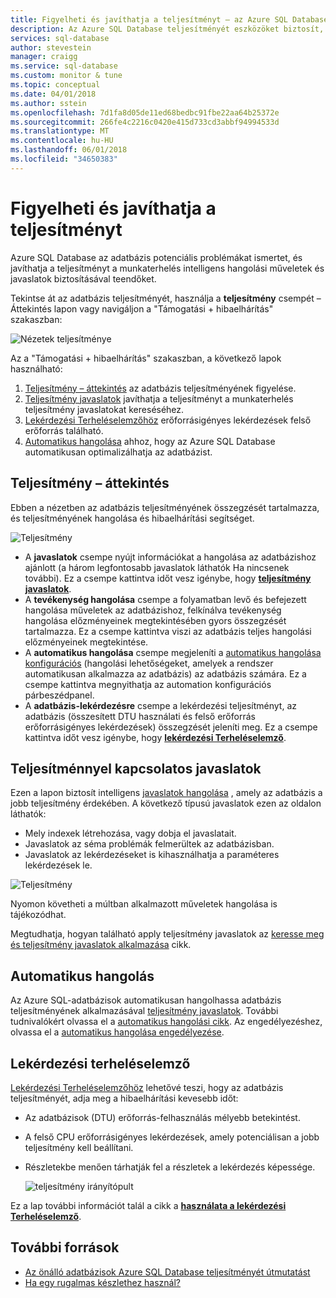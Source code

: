 ```yaml
---
title: Figyelheti és javíthatja a teljesítményt – az Azure SQL Database |} Microsoft Docs
description: Az Azure SQL Database teljesítményét eszközöket biztosít, az aktuális lekérdezés teljesítményének területeit azonosították.
services: sql-database
author: stevestein
manager: craigg
ms.service: sql-database
ms.custom: monitor & tune
ms.topic: conceptual
ms.date: 04/01/2018
ms.author: sstein
ms.openlocfilehash: 7d1fa8d05de11ed68bedbc91fbe22aa64b25372e
ms.sourcegitcommit: 266fe4c2216c0420e415d733cd3abbf94994533d
ms.translationtype: MT
ms.contentlocale: hu-HU
ms.lasthandoff: 06/01/2018
ms.locfileid: "34650383"
---
```

# <a name="monitor-and-improve-performance"></a>Figyelheti és javíthatja a teljesítményt
Azure SQL Database az adatbázis potenciális problémákat ismertet, és javíthatja a teljesítményt a munkaterhelés intelligens hangolási műveletek és javaslatok biztosításával teendőket.

Tekintse át az adatbázis teljesítményét, használja a **teljesítmény** csempét – Áttekintés lapon vagy navigáljon a "Támogatási + hibaelhárítás" szakaszban:

   ![Nézetek teljesítménye](./media/sql-database-performance/entries.png)

Az a "Támogatási + hibaelhárítás" szakaszban, a következő lapok használható:


1. [Teljesítmény – áttekintés](#performance-overview) az adatbázis teljesítményének figyelése. 
2. [Teljesítmény javaslatok](#performance-recommendations) javíthatja a teljesítményt a munkaterhelés teljesítmény javaslatokat kereséséhez.
3. [Lekérdezési Terheléselemzőhöz](#query-performance-insight) erőforrásigényes lekérdezések felső erőforrás található.
4. [Automatikus hangolása](#automatic-tuning) ahhoz, hogy az Azure SQL Database automatikusan optimalizálhatja az adatbázist.

## <a name="performance-overview"></a>Teljesítmény – áttekintés
Ebben a nézetben az adatbázis teljesítményének összegzését tartalmazza, és teljesítményének hangolása és hibaelhárítási segítséget. 

![Teljesítmény](./media/sql-database-performance/performance.png)

* A **javaslatok** csempe nyújt információkat a hangolása az adatbázishoz ajánlott (a három legfontosabb javaslatok láthatók Ha nincsenek további). Ez a csempe kattintva időt vesz igénybe, hogy  **[teljesítmény javaslatok](#performance-recommendations)**. 
* A **tevékenység hangolása** csempe a folyamatban levő és befejezett hangolása műveletek az adatbázishoz, felkínálva tevékenység hangolása előzményeinek megtekintésében gyors összegzését tartalmazza. Ez a csempe kattintva viszi az adatbázis teljes hangolási előzményeinek megtekintése.
* A **automatikus hangolása** csempe megjeleníti a [automatikus hangolása konfigurációs](sql-database-automatic-tuning-enable.md) (hangolási lehetőségeket, amelyek a rendszer automatikusan alkalmazza az adatbázis) az adatbázis számára. Ez a csempe kattintva megnyithatja az automation konfigurációs párbeszédpanel.
* A **adatbázis-lekérdezésre** csempe a lekérdezési teljesítményt, az adatbázis (összesített DTU használati és felső erőforrás erőforrásigényes lekérdezések) összegzését jeleníti meg. Ez a csempe kattintva időt vesz igénybe, hogy  **[lekérdezési Terheléselemző](#query-performance-insight)**.

## <a name="performance-recommendations"></a>Teljesítménnyel kapcsolatos javaslatok
Ezen a lapon biztosít intelligens [javaslatok hangolása](sql-database-advisor.md) , amely az adatbázis a jobb teljesítmény érdekében. A következő típusú javaslatok ezen az oldalon láthatók:

* Mely indexek létrehozása, vagy dobja el javaslatait.
* Javaslatok az séma problémák felmerültek az adatbázisban.
* Javaslatok az lekérdezéseket is kihasználhatja a paraméteres lekérdezések le.

![Teljesítmény](./media/sql-database-performance/recommendations.png)

Nyomon követheti a múltban alkalmazott műveletek hangolása is tájékozódhat.

Megtudhatja, hogyan található apply teljesítmény javaslatok az [keresse meg és teljesítmény javaslatok alkalmazása](sql-database-advisor-portal.md) cikk.

## <a name="automatic-tuning"></a>Automatikus hangolás
Az Azure SQL-adatbázisok automatikusan hangolhassa adatbázis teljesítményének alkalmazásával [teljesítmény javaslatok](sql-database-advisor.md). További tudnivalókért olvassa el a [automatikus hangolási cikk](sql-database-automatic-tuning.md). Az engedélyezéshez, olvassa el a [automatikus hangolása engedélyezése](sql-database-automatic-tuning-enable.md).

## <a name="query-performance-insight"></a>Lekérdezési terheléselemző
[Lekérdezési Terheléselemzőhöz](sql-database-query-performance.md) lehetővé teszi, hogy az adatbázis teljesítményét, adja meg a hibaelhárítási kevesebb időt:

* Az adatbázisok (DTU) erőforrás-felhasználás mélyebb betekintést. 
* A felső CPU erőforrásigényes lekérdezések, amely potenciálisan a jobb teljesítmény kell beállítani. 
* Részletekbe menően tárhatják fel a részletek a lekérdezés képessége. 

  ![teljesítmény irányítópult](./media/sql-database-query-performance/performance.png)

Ez a lap további információt talál a cikk a  **[használata a lekérdezési Terheléselemző](sql-database-query-performance.md)**.

## <a name="additional-resources"></a>További források
* [Az önálló adatbázisok Azure SQL Database teljesítményét útmutatást](sql-database-performance-guidance.md)
* [Ha egy rugalmas készlethez használ?](sql-database-elastic-pool-guidance.md)


